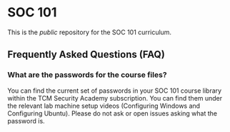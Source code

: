 # SOC 101

This is the *public* repository for the SOC 101 curriculum.

## Frequently Asked Questions (FAQ)
### What are the passwords for the course files?
You can find the current set of passwords in your SOC 101 course library within the TCM Security Academy subscription. You can find them under the relevant lab machine setup videos (Configuring Windows and Configuring Ubuntu). Please do not ask or open issues asking what the password is.
